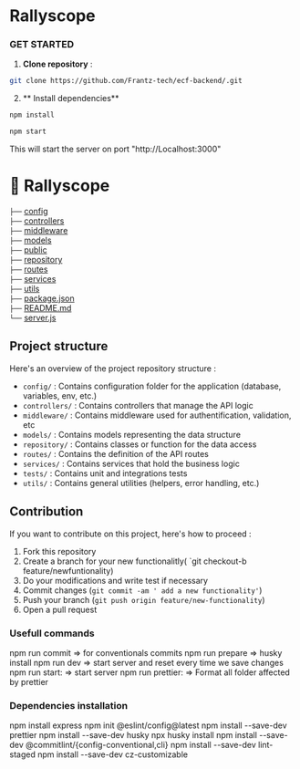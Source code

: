 # Rallyscope

### GET STARTED

1. **Clone repository** :

```bash
git clone https://github.com/Frantz-tech/ecf-backend/.git
```

2. ** Install dependencies**

```bash
npm install
```

```bash
npm start
```

This will start the server on port "http://Localhost:3000"

# 📂 Rallyscope

`├──` [config](./config/) <br>
`├──` [controllers](./controllers/) <br>
`├──` [middleware](./middleware/)<br>
`├──` [models](./models/) <br>
`├──` [public](./public/)<br>
`├──` [repository](./repository/) <br>
`├──` [routes](./routes/) <br>
`├──` [services](./services/) <br>
`├──` [utils](./utils/) <br>
`├──` [package.json](./package.json) <br>
`├──` [README.md](./README.md) <br>
`└──` [server.js](./server.js) <br>

## Project structure

Here's an overview of the project repository structure :

- `config/` : Contains configuration folder for the application (database, variables, env, etc.)
- `controllers/` : Contains controllers that manage the API logic
- `middleware/` : Contains middleware used for authentification, validation, etc
- `models/` : Contains models representing the data structure
- `repository/` : Contains classes or function for the data access
- `routes/` : Contains the definition of the API routes
- `services/` : Contains services that hold the business logic
- `tests/` : Contains unit and integrations tests
- `utils/` : Contains general utilities (helpers, error handling, etc.)

## Contribution

If you want to contribute on this project, here's how to proceed :

1. Fork this repository
2. Create a branch for your new functionalitly( `git checkout-b feature/newfuntionality)
3. Do your modifications and write test if necessary
4. Commit changes (`git commit -am ' add a new functionality'`)
5. Push your branch (`git push origin feature/new-functionality`)
6. Open a pull request

### Usefull commands

npm run commit => for conventionals commits
npm run prepare => husky install
npm run dev => start server and reset every time we save changes
npm run start: => start server
npm run prettier: => Format all folder affected by prettier

### Dependencies installation

npm install express
npm init @eslint/config@latest
npm install --save-dev prettier
npm install --save-dev husky
npx husky install
npm install --save-dev @commitlint/{config-conventional,cli}
npm install --save-dev lint-staged
npm install --save-dev cz-customizable
